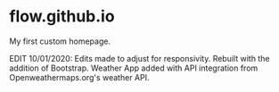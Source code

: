 # flow.github.io
My first custom homepage.

EDIT 10/01/2020: Edits made to adjust for responsivity. Rebuilt with the addition of Bootstrap. Weather App added with API integration from Openweathermaps.org's weather API.
